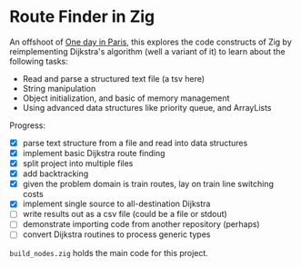 # Route Finder in Zig

An offshoot of [One day in Paris](https://github.com/ewalk153/onedayinparis), this explores the code constructs of Zig by reimplementing Dijkstra's algorithm (well a variant of it) to learn about the following tasks:

 - Read and parse a structured text file (a tsv here)
 - String manipulation
 - Object initialization, and basic of memory management
 - Using advanced data structures like priority queue, and ArrayLists

Progress:
 - [x] parse text structure from a file and read into data structures
 - [x] implement basic Dijkstra route finding
 - [x] split project into multiple files
 - [x] add backtracking
 - [x] given the problem domain is train routes, lay on train line switching costs
 - [x] implement single source to all-destination Dijkstra
 - [ ] write results out as a csv file (could be a file or stdout)
 - [ ] demonstrate importing code from another repository (perhaps)
 - [ ] convert Dijkstra routines to process generic types

`build_nodes.zig` holds the main code for this project.